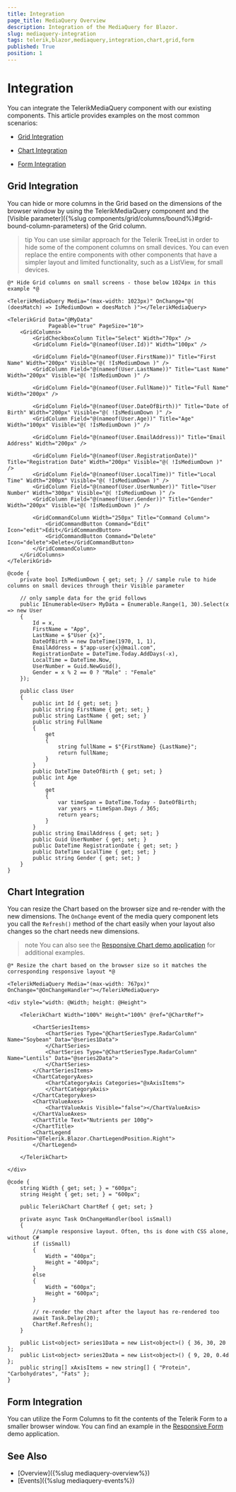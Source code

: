 ```yaml
---
title: Integration
page_title: MediaQuery Overview
description: Integration of the MediaQuery for Blazor.
slug: mediaquery-integration
tags: telerik,blazor,mediaquery,integration,chart,grid,form
published: True
position: 1
---
```


# Integration

You can integrate the TelerikMediaQuery component with our existing components. This article provides examples on the most common scenarios:

* [Grid Integration](#grid-integration)

* [Chart Integration](#chart-integration)

* [Form Integration](#form-integration)

## Grid Integration

You can hide or more columns in the Grid based on the dimensions of the browser window by using the TelerikMediaQuery component and the [Visible parameter]({%slug components/grid/columns/bound%}#grid-bound-column-parameters) of the Grid column.

>tip You can use similar approach for the Telerik TreeList in order to hide some of the component columns on small devices. You can even replace the entire components with other components that have a simpler layout and limited functionality, such as a ListView, for small devices.

````CSHTML
@* Hide Grid columns on small screens - those below 1024px in this example *@

<TelerikMediaQuery Media="(max-width: 1023px)" OnChange="@( (doesMatch) => IsMediumDown = doesMatch )"></TelerikMediaQuery>

<TelerikGrid Data="@MyData"
             Pageable="true" PageSize="10">
    <GridColumns>
        <GridCheckboxColumn Title="Select" Width="70px" />
        <GridColumn Field="@(nameof(User.Id))" Width="100px" />
        
        <GridColumn Field="@(nameof(User.FirstName))" Title="First Name" Width="200px" Visible="@( !IsMediumDown )" />
        <GridColumn Field="@(nameof(User.LastName))" Title="Last Name" Width="200px" Visible="@( !IsMediumDown )" />
        
        <GridColumn Field="@(nameof(User.FullName))" Title="Full Name" Width="200px" />
        
        <GridColumn Field="@(nameof(User.DateOfBirth))" Title="Date of Birth" Width="200px" Visible="@( !IsMediumDown )" />
        <GridColumn Field="@(nameof(User.Age))" Title="Age" Width="100px" Visible="@( !IsMediumDown )" />
        
        <GridColumn Field="@(nameof(User.EmailAddress))" Title="Email Address" Width="200px" />
        
        <GridColumn Field="@(nameof(User.RegistrationDate))" Title="Registration Date" Width="200px" Visible="@( !IsMediumDown )" />
        <GridColumn Field="@(nameof(User.LocalTime))" Title="Local Time" Width="200px" Visible="@( !IsMediumDown )" />
        <GridColumn Field="@(nameof(User.UserNumber))" Title="User Number" Width="300px" Visible="@( !IsMediumDown )" />
        <GridColumn Field="@(nameof(User.Gender))" Title="Gender" Width="200px" Visible="@( !IsMediumDown )" />
        
        <GridCommandColumn Width="250px" Title="Command Column">
            <GridCommandButton Command="Edit" Icon="edit">Edit</GridCommandButton>
            <GridCommandButton Command="Delete" Icon="delete">Delete</GridCommandButton>
        </GridCommandColumn>
    </GridColumns>
</TelerikGrid>

@code {
    private bool IsMediumDown { get; set; } // sample rule to hide columns on small devices through their Visible parameter

    // only sample data for the grid follows
    public IEnumerable<User> MyData = Enumerable.Range(1, 30).Select(x => new User
    {
        Id = x,
        FirstName = "App",
        LastName = $"User {x}",
        DateOfBirth = new DateTime(1970, 1, 1),
        EmailAddress = $"app-user{x}@mail.com",
        RegistrationDate = DateTime.Today.AddDays(-x),
        LocalTime = DateTime.Now,
        UserNumber = Guid.NewGuid(),
        Gender = x % 2 == 0 ? "Male" : "Female"
    });

    public class User
    {
        public int Id { get; set; }
        public string FirstName { get; set; }
        public string LastName { get; set; }
        public string FullName
        {
            get
            {
                string fullName = $"{FirstName} {LastName}";
                return fullName;
            }
        }
        public DateTime DateOfBirth { get; set; }
        public int Age
        {
            get
            {
                var timeSpan = DateTime.Today - DateOfBirth;
                var years = timeSpan.Days / 365;
                return years;
            }
        }
        public string EmailAddress { get; set; }
        public Guid UserNumber { get; set; }
        public DateTime RegistrationDate { get; set; }
        public DateTime LocalTime { get; set; }
        public string Gender { get; set; }
    }
}
````

## Chart Integration

You can resize the Chart based on the browser size and re-render with the new dimensions. The `OnChange` event of the media query component lets you call the `Refresh()` method of the chart easily when your layout also changes so the chart needs new dimensions.

>note You can also see the <a href="https://github.com/telerik/blazor-ui/tree/master/chart/responsive-chart" target="_blank">Responsive Chart demo application</a> for additional examples.

````CSHMTL
@* Resize the chart based on the browser size so it matches the corresponding responsive layout *@

<TelerikMediaQuery Media="(max-width: 767px)" OnChange="@OnChangeHandler"></TelerikMediaQuery>

<div style="width: @Width; height: @Height">

    <TelerikChart Width="100%" Height="100%" @ref="@ChartRef">

        <ChartSeriesItems>
            <ChartSeries Type="@ChartSeriesType.RadarColumn" Name="Soybean" Data="@series1Data">
            </ChartSeries>
            <ChartSeries Type="@ChartSeriesType.RadarColumn" Name="Lentils" Data="@series2Data">
            </ChartSeries>
        </ChartSeriesItems>
        <ChartCategoryAxes>
            <ChartCategoryAxis Categories="@xAxisItems">
            </ChartCategoryAxis>
        </ChartCategoryAxes>
        <ChartValueAxes>
            <ChartValueAxis Visible="false"></ChartValueAxis>
        </ChartValueAxes>
        <ChartTitle Text="Nutrients per 100g">
        </ChartTitle>
        <ChartLegend Position="@Telerik.Blazor.ChartLegendPosition.Right">
        </ChartLegend>

    </TelerikChart>

</div>

@code {
    string Width { get; set; } = "600px";
    string Height { get; set; } = "600px";

    public TelerikChart ChartRef { get; set; }

    private async Task OnChangeHandler(bool isSmall)
    {
        //sample responsive layout. Often, ths is done with CSS alone, without C#
        if (isSmall)
        {
            Width = "400px";
            Height = "400px";
        }
        else
        {
            Width = "600px";
            Height = "600px";
        }

        // re-render the chart after the layout has re-rendered too
        await Task.Delay(20);
        ChartRef.Refresh();
    }

    public List<object> series1Data = new List<object>() { 36, 30, 20 };
    public List<object> series2Data = new List<object>() { 9, 20, 0.4d };
    public string[] xAxisItems = new string[] { "Protein", "Carbohydrates", "Fats" };
}
````

## Form Integration

You can utilize the Form Columns to fit the contents of the Telerik Form to a smaller browser window. You can find an example in the <a href="https://github.com/telerik/blazor-ui/tree/master/form/responsive-form" target="_blank">Responsive Form</a> demo application.

## See Also
  
  * [Overview]({%slug mediaquery-overview%})
  * [Events]({%slug mediaquery-events%})

   
